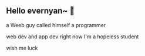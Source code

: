 ## Hello evernyan~ 👋

a Weeb guy called himself a programmer

web dev and app dev 
right now I'm a hopeless student

wish me luck
